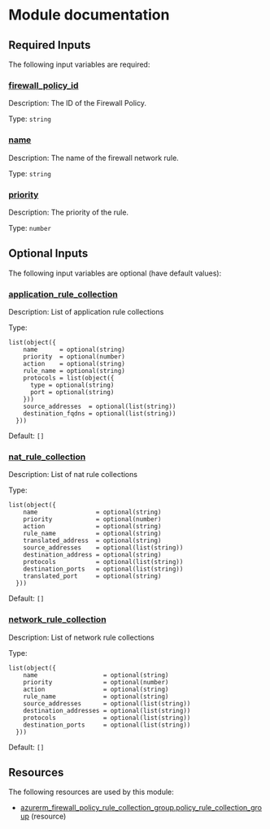 # Module documentation

## Required Inputs

The following input variables are required:

### <a name="input_firewall_policy_id"></a> [firewall\_policy\_id](#input\_firewall\_policy\_id)

Description: The ID of the Firewall Policy.

Type: `string`

### <a name="input_name"></a> [name](#input\_name)

Description: The name of the firewall network rule.

Type: `string`

### <a name="input_priority"></a> [priority](#input\_priority)

Description: The priority of the rule.

Type: `number`

## Optional Inputs

The following input variables are optional (have default values):

### <a name="input_application_rule_collection"></a> [application\_rule\_collection](#input\_application\_rule\_collection)

Description: List of application rule collections

Type:

```hcl
list(object({
    name      = optional(string)
    priority  = optional(number)
    action    = optional(string)
    rule_name = optional(string)
    protocols = list(object({
      type = optional(string)
      port = optional(string)
    }))
    source_addresses  = optional(list(string))
    destination_fqdns = optional(list(string))
  }))
```

Default: `[]`

### <a name="input_nat_rule_collection"></a> [nat\_rule\_collection](#input\_nat\_rule\_collection)

Description: List of nat rule collections

Type:

```hcl
list(object({
    name                = optional(string)
    priority            = optional(number)
    action              = optional(string)
    rule_name           = optional(string)
    translated_address  = optional(string)
    source_addresses    = optional(list(string))
    destination_address = optional(string)
    protocols           = optional(list(string))
    destination_ports   = optional(list(string))
    translated_port     = optional(string)
  }))
```

Default: `[]`

### <a name="input_network_rule_collection"></a> [network\_rule\_collection](#input\_network\_rule\_collection)

Description: List of network rule collections

Type:

```hcl
list(object({
    name                  = optional(string)
    priority              = optional(number)
    action                = optional(string)
    rule_name             = optional(string)
    source_addresses      = optional(list(string))
    destination_addresses = optional(list(string))
    protocols             = optional(list(string))
    destination_ports     = optional(list(string))
  }))
```

Default: `[]`


## Resources

The following resources are used by this module:

- [azurerm_firewall_policy_rule_collection_group.policy_rule_collection_group](https://registry.terraform.io/providers/hashicorp/azurerm/latest/docs/resources/firewall_policy_rule_collection_group) (resource)
